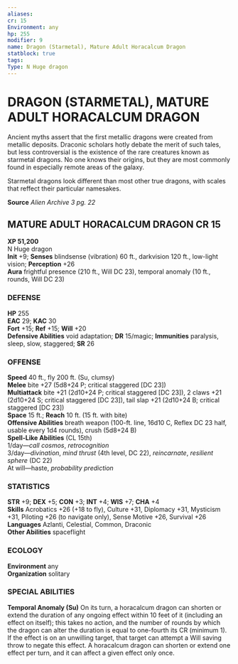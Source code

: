 ```yaml
---
aliases: 
cr: 15
Environment: any
hp: 255
modifier: 9
name: Dragon (Starmetal), Mature Adult Horacalcum Dragon
statblock: true
tags: 
Type: N Huge dragon  
---
```

# DRAGON (STARMETAL), MATURE ADULT HORACALCUM DRAGON
Ancient myths assert that the first metallic dragons were created from metallic deposits. Draconic scholars hotly debate the merit of such tales, but less controversial is the existence of the rare creatures known as starmetal dragons. No one knows their origins, but they are most commonly found in especially remote areas of the galaxy.

Starmetal dragons look different than most other true dragons, with scales that reffect their particular namesakes.

**Source** _Alien Archive 3 pg. 22_

## MATURE ADULT HORACALCUM DRAGON CR 15

**XP 51,200**  
N Huge dragon  
**Init** +9; **Senses** blindsense (vibration) 60 ft., darkvision 120 ft., low-light vision; **Perception** +26  
**Aura** frightful presence (210 ft., Will DC 23), temporal anomaly (10 ft., rounds, Will DC 23)

### DEFENSE

**HP** 255  
**EAC** 29; **KAC** 30  
**Fort** +15; **Ref** +15; **Will** +20  
**Defensive Abilities** void adaptation; **DR** 15/magic; **Immunities** paralysis, sleep, slow, staggered; **SR** 26  

### OFFENSE

**Speed** 40 ft., fly 200 ft. (Su, clumsy)  
**Melee** bite +27 (5d8+24 P; critical staggered \[DC 23\])  
**Multiattack** bite +21 (2d10+24 P; critical staggered \[DC 23\]), 2 claws +21 (2d10+24 S; critical staggered \[DC 23\]), tail slap +21 (2d10+24 B; critical staggered \[DC 23\])  
**Space** 15 ft.; **Reach** 10 ft. (15 ft. with bite)  
**Offensive Abilities** breath weapon (100-ft. line, 16d10 C, Reflex DC 23 half, usable every 1d4 rounds), crush (5d8+24 B)  
**Spell-Like Abilities** (CL 15th)  
1/day—_call cosmos_, _retrocognition_  
3/day—_divination_, _mind thrust_ (4th level, DC 22), _reincarnate_, _resilient sphere_ (DC 22)  
At will—haste, _probability prediction_

### STATISTICS

**STR** +9; **DEX** +5; **CON** +3; **INT** +4; **WIS** +7; **CHA** +4  
**Skills** Acrobatics +26 (+18 to fly), Culture +31, Diplomacy +31, Mysticism +31, Piloting +26 (to navigate only), Sense Motive +26, Survival +26  
**Languages** Azlanti, Celestial, Common, Draconic  
**Other Abilities** spaceflight

### ECOLOGY

**Environment** any  
**Organization** solitary

### SPECIAL ABILITIES

**Temporal Anomaly (Su)** On its turn, a horacalcum dragon can shorten or extend the duration of any ongoing effect within 10 feet of it (including an effect on itself); this takes no action, and the number of rounds by which the dragon can alter the duration is equal to one-fourth its CR (minimum 1). If the effect is on an unwilling target, that target can attempt a Will saving throw to negate this effect. A horacalcum dragon can shorten or extend one effect per turn, and it can affect a given effect only once.
